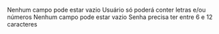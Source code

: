 Nenhum campo pode estar vazio
Usuário só poderá conter letras e/ou números
Nenhum campo pode estar vazio
Senha precisa ter entre 6 e 12 caracteres